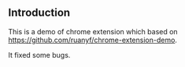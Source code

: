 ## Introduction

This is a demo of chrome extension which based on https://github.com/ruanyf/chrome-extension-demo.

It fixed some bugs.